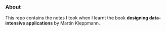 ### About

This repo contains the notes I took when I learnt the book **designing data-intensive applications** by Martin Kleppmann.
